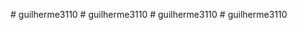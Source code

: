 
#   g u i l h e r m e 3 1 1 0  
 #   g u i l h e r m e 3 1 1 0  
 #   g u i l h e r m e 3 1 1 0  
 # guilherme3110

